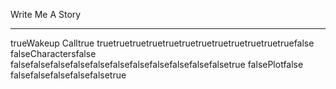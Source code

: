 Write Me A Story
****************
trueWakeup Calltrue
truetruetruetruetruetruetruetruetruetruetruetruefalse
falseCharactersfalse
falsefalsefalsefalsefalsefalsefalsefalsefalsefalsefalsetrue
falsePlotfalse
falsefalsefalsefalsefalsetrue